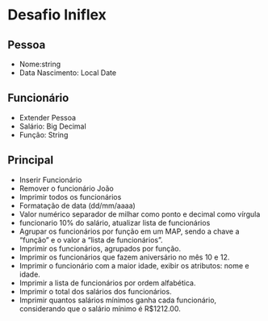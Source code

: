 # Desafio Iniflex

## Pessoa

- Nome:string
- Data Nascimento: Local Date

## Funcionário

- Extender Pessoa
- Salário: Big Decimal
- Função: String

## Principal

- Inserir Funcionário
- Remover o funcionário João
- Imprimir todos os funcionários
- Formatação de data (dd/mm/aaaa)
- Valor numérico separador de milhar como ponto e decimal como vírgula
- funcionario 10% do salário, atualizar lista de funcionários
- Agrupar os funcionários por função em um MAP, sendo a chave a “função” e o valor a “lista de funcionários”.
- Imprimir os funcionários, agrupados por função.
- Imprimir os funcionários que fazem aniversário no mês 10 e 12.
- Imprimir o funcionário com a maior idade, exibir os atributos: nome e idade.
- Imprimir a lista de funcionários por ordem alfabética.
- Imprimir o total dos salários dos funcionários.
- Imprimir quantos salários mínimos ganha cada funcionário, considerando que o salário mínimo é R$1212.00.